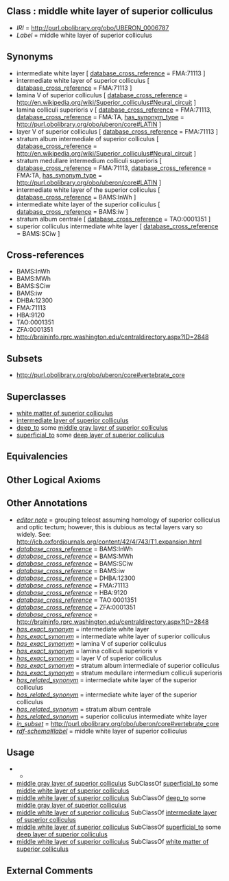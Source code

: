 
## Class : middle white layer of superior colliculus

 * *IRI* = http://purl.obolibrary.org/obo/UBERON_0006787
 * *Label* = middle white layer of superior colliculus

## Synonyms

 * intermediate white layer [ [database_cross_reference](../../ef/oboInOwl#hasDbXref.md) = FMA:71113 ]
 * intermediate white layer of superior colliculus [ [database_cross_reference](../../ef/oboInOwl#hasDbXref.md) = FMA:71113 ]
 * lamina V of superior colliculus [ [database_cross_reference](../../ef/oboInOwl#hasDbXref.md) = http://en.wikipedia.org/wiki/Superior_colliculus#Neural_circuit ]
 * lamina colliculi superioris v [ [database_cross_reference](../../ef/oboInOwl#hasDbXref.md) = FMA:71113, [database_cross_reference](../../ef/oboInOwl#hasDbXref.md) = FMA:TA, [has_synonym_type](../../pe/oboInOwl#hasSynonymType.md) = http://purl.obolibrary.org/obo/uberon/core#LATIN ]
 * layer V of superior colliculus [ [database_cross_reference](../../ef/oboInOwl#hasDbXref.md) = FMA:71113 ]
 * stratum album intermediale of superior colliculus [ [database_cross_reference](../../ef/oboInOwl#hasDbXref.md) = http://en.wikipedia.org/wiki/Superior_colliculus#Neural_circuit ]
 * stratum medullare intermedium colliculi superioris [ [database_cross_reference](../../ef/oboInOwl#hasDbXref.md) = FMA:71113, [database_cross_reference](../../ef/oboInOwl#hasDbXref.md) = FMA:TA, [has_synonym_type](../../pe/oboInOwl#hasSynonymType.md) = http://purl.obolibrary.org/obo/uberon/core#LATIN ]
 * intermediate white layer of the superior colliculus [ [database_cross_reference](../../ef/oboInOwl#hasDbXref.md) = BAMS:InWh ]
 * intermediate white layer of the superior colliculus [ [database_cross_reference](../../ef/oboInOwl#hasDbXref.md) = BAMS:iw ]
 * stratum album centrale [ [database_cross_reference](../../ef/oboInOwl#hasDbXref.md) = TAO:0001351 ]
 * superior colliculus intermediate white layer [ [database_cross_reference](../../ef/oboInOwl#hasDbXref.md) = BAMS:SCiw ]

## Cross-references

 * BAMS:InWh
 * BAMS:MWh
 * BAMS:SCiw
 * BAMS:iw
 * DHBA:12300
 * FMA:71113
 * HBA:9120
 * TAO:0001351
 * ZFA:0001351
 * http://braininfo.rprc.washington.edu/centraldirectory.aspx?ID=2848

## Subsets

 * http://purl.obolibrary.org/obo/uberon/core#vertebrate_core

## Superclasses

 * [white matter of superior colliculus](../../UBERON/86/UBERON_0006786.md)
 * [intermediate layer of superior colliculus](../../UBERON/92/UBERON_0006792.md)
 * [deep_to](../../BSPO/07/BSPO_0000107.md) some [middle gray layer of superior colliculus](../../UBERON/88/UBERON_0006788.md)
 * [superficial_to](../../BSPO/08/BSPO_0000108.md) some [deep layer of superior colliculus](../../UBERON/93/UBERON_0006793.md)

## Equivalencies


## Other Logical Axioms


## Other Annotations

 * *[editor note](../../IAO/16/IAO_0000116.md)* = grouping teleost assuming homology of superior colliculus and optic tectum; however, this is dubious as tectal layers vary so widely. See: http://icb.oxfordjournals.org/content/42/4/743/T1.expansion.html
 * *[database_cross_reference](../../ef/oboInOwl#hasDbXref.md)* = BAMS:InWh
 * *[database_cross_reference](../../ef/oboInOwl#hasDbXref.md)* = BAMS:MWh
 * *[database_cross_reference](../../ef/oboInOwl#hasDbXref.md)* = BAMS:SCiw
 * *[database_cross_reference](../../ef/oboInOwl#hasDbXref.md)* = BAMS:iw
 * *[database_cross_reference](../../ef/oboInOwl#hasDbXref.md)* = DHBA:12300
 * *[database_cross_reference](../../ef/oboInOwl#hasDbXref.md)* = FMA:71113
 * *[database_cross_reference](../../ef/oboInOwl#hasDbXref.md)* = HBA:9120
 * *[database_cross_reference](../../ef/oboInOwl#hasDbXref.md)* = TAO:0001351
 * *[database_cross_reference](../../ef/oboInOwl#hasDbXref.md)* = ZFA:0001351
 * *[database_cross_reference](../../ef/oboInOwl#hasDbXref.md)* = http://braininfo.rprc.washington.edu/centraldirectory.aspx?ID=2848
 * *[has_exact_synonym](../../ym/oboInOwl#hasExactSynonym.md)* = intermediate white layer
 * *[has_exact_synonym](../../ym/oboInOwl#hasExactSynonym.md)* = intermediate white layer of superior colliculus
 * *[has_exact_synonym](../../ym/oboInOwl#hasExactSynonym.md)* = lamina V of superior colliculus
 * *[has_exact_synonym](../../ym/oboInOwl#hasExactSynonym.md)* = lamina colliculi superioris v
 * *[has_exact_synonym](../../ym/oboInOwl#hasExactSynonym.md)* = layer V of superior colliculus
 * *[has_exact_synonym](../../ym/oboInOwl#hasExactSynonym.md)* = stratum album intermediale of superior colliculus
 * *[has_exact_synonym](../../ym/oboInOwl#hasExactSynonym.md)* = stratum medullare intermedium colliculi superioris
 * *[has_related_synonym](../../ym/oboInOwl#hasRelatedSynonym.md)* = intermediate white layer of the superior colliculus
 * *[has_related_synonym](../../ym/oboInOwl#hasRelatedSynonym.md)* = intermediate white layer of the superior colliculus
 * *[has_related_synonym](../../ym/oboInOwl#hasRelatedSynonym.md)* = stratum album centrale
 * *[has_related_synonym](../../ym/oboInOwl#hasRelatedSynonym.md)* = superior colliculus intermediate white layer
 * *[in_subset](../../et/oboInOwl#inSubset.md)* = http://purl.obolibrary.org/obo/uberon/core#vertebrate_core
 * *[rdf-schema#label](../../el/rdf-schema#label.md)* = middle white layer of superior colliculus

## Usage

 * -
 * [middle gray layer of superior colliculus](../../UBERON/88/UBERON_0006788.md) SubClassOf [superficial_to](../../BSPO/08/BSPO_0000108.md) some [middle white layer of superior colliculus](../../UBERON/87/UBERON_0006787.md)
 * [middle white layer of superior colliculus](../../UBERON/87/UBERON_0006787.md) SubClassOf [deep_to](../../BSPO/07/BSPO_0000107.md) some [middle gray layer of superior colliculus](../../UBERON/88/UBERON_0006788.md)
 * [middle white layer of superior colliculus](../../UBERON/87/UBERON_0006787.md) SubClassOf [intermediate layer of superior colliculus](../../UBERON/92/UBERON_0006792.md)
 * [middle white layer of superior colliculus](../../UBERON/87/UBERON_0006787.md) SubClassOf [superficial_to](../../BSPO/08/BSPO_0000108.md) some [deep layer of superior colliculus](../../UBERON/93/UBERON_0006793.md)
 * [middle white layer of superior colliculus](../../UBERON/87/UBERON_0006787.md) SubClassOf [white matter of superior colliculus](../../UBERON/86/UBERON_0006786.md)

## External Comments

